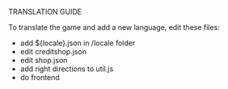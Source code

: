 TRANSLATION GUIDE

To translate the game and add a new language, edit these files:

- add ${locale}.json in /locale folder
- edit creditshop.json
- edit shop.json
- add right directions to util.js
- do frontend
